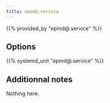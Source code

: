 ```yaml
---
title: epmd@.service
---
```


{{% provided_by "epmd@.service" %}}

## Options

{{% systemd_unit "epmd@.service" %}}

## Additionnal notes

Nothing here.